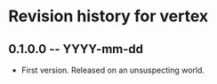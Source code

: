 # Revision history for vertex

## 0.1.0.0 -- YYYY-mm-dd

* First version. Released on an unsuspecting world.
